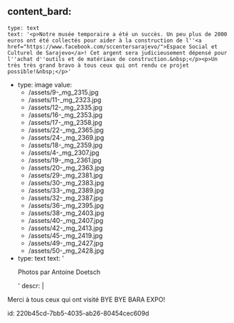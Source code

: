 content_bard:
  -
    type: text
    text: '<p>Notre musée temporaire a été un succès. Un peu plus de 2000 euros ont été collectés pour aider à la construction de l''<a href="https://www.facebook.com/sccentersarajevo/">Espace Social et Culturel de Sarajevo</a>! Cet argent sera judicieusement dépensé pour l''achat d''outils et de matériaux de construction.&nbsp;</p><p>Un très très grand bravo à tous ceux qui ont rendu ce projet possible!&nbsp;</p>'
  -
    type: image
    value:
      - /assets/9-_mg_2315.jpg
      - /assets/11-_mg_2323.jpg
      - /assets/12-_mg_2335.jpg
      - /assets/16-_mg_2353.jpg
      - /assets/17-_mg_2358.jpg
      - /assets/22-_mg_2365.jpg
      - /assets/24-_mg_2369.jpg
      - /assets/18-_mg_2359.jpg
      - /assets/4-_mg_2307.jpg
      - /assets/19-_mg_2361.jpg
      - /assets/20-_mg_2363.jpg
      - /assets/29-_mg_2381.jpg
      - /assets/30-_mg_2383.jpg
      - /assets/33-_mg_2389.jpg
      - /assets/32-_mg_2387.jpg
      - /assets/36-_mg_2395.jpg
      - /assets/38-_mg_2403.jpg
      - /assets/40-_mg_2407.jpg
      - /assets/42-_mg_2413.jpg
      - /assets/45-_mg_2419.jpg
      - /assets/49-_mg_2427.jpg
      - /assets/50-_mg_2428.jpg
  -
    type: text
    text: '<p>Photos par Antoine Doetsch</p>'
descr: |
  <p>Merci à tous ceux qui ont visité BYE BYE BARA EXPO!
  </p>
  
id: 220b45cd-7bb5-4035-ab26-80454cec609d
